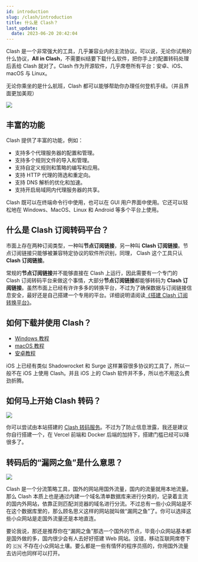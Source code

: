 ```yaml
---
id: introduction
slug: /clash/introduction
title: 什么是 Clash？
last_update:
  date: 2023-06-20 20:42:04
---
```


Clash 是一个非常强大的工具，几乎兼容业内的主流协议。可以说，无论你试用的什么协议，**All in Clash**，不需要纠结要下载什么软件，把你手上的配置转码处理后丢给 Clash 就对了。Clash 作为开源软件，几乎席卷所有平台：安卓、iOS、macOS 与 Linux。

无论你乘坐的是什么航班，Clash 都可以能够帮助你办理任何登机手续。（并且界面更加美观）

![](https://assets.offshoreview.xyz/zfile/new-docu/57bfc5a16b70cfd0ae956ca19f6d69e2.png)

## 丰富的功能

Clash 提供了丰富的功能，例如：

- 支持多个代理服务器的配置和管理。
- 支持多个规则文件的导入和管理。
- 支持自定义规则和策略的编写和应用。
- 支持 HTTP 代理的筛选和重定向。
- 支持 DNS 解析的优化和加速。
- 支持开启局域网内代理服务器的共享。

Clash 既可以在终端命令行中使用，也可以在 GUI 用户界面中使用。它还可以轻松地在 Windows、MacOS、Linux 和 Android 等多个平台上使用。

## 什么是 Clash 订阅转码平台？

市面上存在两种订阅类型，一种叫**节点订阅链接**，另一种叫 **Clash 订阅链接**。节点订阅链接只能够被兼容特定协议的软件所识别，同理， Clash 这个工具只认 **Clash 订阅链接**。

常规的**节点订阅链接**并不能够直接在 Clash 上运行，因此需要有一个专门的 Clash 订阅转码平台来做这个事情，大部分**节点订阅链接**都能够转码为 **Clash 订阅链接**。虽然市面上已经有许许多多的转换平台，不过为了确保数据与订阅链接信息安全，最好还是自己搭建一个专用的平台。详细说明请阅读[《搭建 Clash 订阅转换平台》](/docs/clash/setting-up-clash-front-end-dashboard)。

## 如何下载并使用 Clash？

- [Windows 教程](https://help.offshoreview.xyz/windows)
- [macOS 教程](https://help.offshoreview.xyz/macos)
- [安卓教程](https://help.offshoreview.xyz/android)

iOS 上已经有类似 Shadowrocket 和 Surge 这样兼容很多协议的工具了，所以一般不在 iOS 上使用 Clash。并且 iOS 上的 Clash 软件并不多，所以也不用这么费劲折腾。

## 如何马上开始 Clash 转码？

![](https://assets.offshoreview.xyz/zfile/new-docu/110468d6f2310e9978ccef4f0eed7a36.png)

你可以尝试由本站搭建的 [Clash 转码服务](https://clash.offshoreview.xyz/)。不过为了防止信息泄露，我还是建议你自行搭建一个，在 Vercel 前端和 Docker 后端的加持下，搭建门槛已经可以降很多了。

## 转码后的“漏网之鱼”是什么意思？

![](https://assets.offshoreview.xyz/zfile/new-docu/075b63102db8077fce02d34702a372fd.png)

Clash 是一个分流策略工具，国外的网站用国外流量，国内的流量就用本地流量。那么 Clash 本质上也是通过内建一个域名清单数据库来进行分类的，记录着主流的国内外网站，依靠正则匹配浏览器的域名进行分流。不过总有一些小众网站是不在这个数据库里的，那么顾名思义这样的网站就叫做“漏网之鱼”了。你可以选择这些小众网站是走国外流量还是本地直连。

要论我说，那还是推荐你在“漏网之鱼”那选一个国外的节点，毕竟小众网站基本都是国外做的多，国内很少会有人去好好搭建 Web 网站。没错，移动互联网席卷下的 🇨🇳 不存在小众网站土壤。要么都是一些有情怀的程序员搭的，你用国外流量去访问也同样可以打开。
